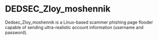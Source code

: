 # DEDSEC_Zloy_moshennik
Dedsec_Zloy_moshennik is a Linux-based scammer phishing page flooder capable of sending ultra-realistic account information (username and password).
